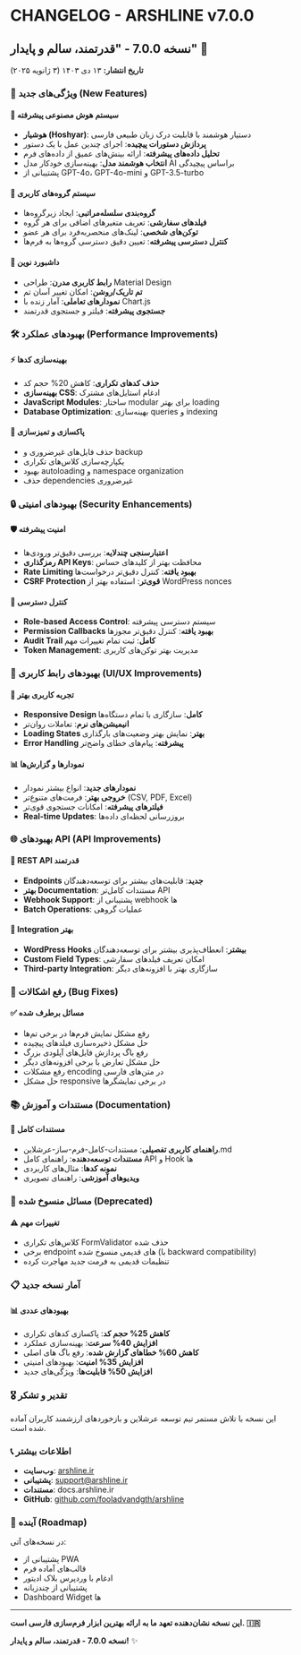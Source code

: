 # CHANGELOG - ARSHLINE v7.0.0

## نسخه 7.0.0 - "قدرتمند، سالم و پایدار" 🚀
**تاریخ انتشار:** ۱۳ دی ۱۴۰۳ (۳ ژانویه ۲۰۲۵)

### 🎯 ویژگی‌های جدید (New Features)

#### 🤖 سیستم هوش مصنوعی پیشرفته
- **هوشیار (Hoshyar)**: دستیار هوشمند با قابلیت درک زبان طبیعی فارسی
- **پردازش دستورات پیچیده**: اجرای چندین عمل با یک دستور
- **تحلیل داده‌های پیشرفته**: ارائه بینش‌های عمیق از داده‌های فرم
- **انتخاب هوشمند مدل**: بهینه‌سازی خودکار مدل AI براساس پیچیدگی
- پشتیبانی از GPT-4o، GPT-4o-mini و GPT-3.5-turbo

#### 👥 سیستم گروه‌های کاربری
- **گروه‌بندی سلسله‌مراتبی**: ایجاد زیرگروه‌ها
- **فیلدهای سفارشی**: تعریف متغیرهای اضافی برای هر گروه
- **توکن‌های شخصی**: لینک‌های منحصربه‌فرد برای هر عضو
- **کنترل دسترسی پیشرفته**: تعیین دقیق دسترسی گروه‌ها به فرم‌ها

#### 📱 داشبورد نوین
- **رابط کاربری مدرن**: طراحی Material Design
- **تم تاریک/روشن**: امکان تغییر آسان تم
- **نمودارهای تعاملی**: آمار زنده با Chart.js
- **جستجوی پیشرفته**: فیلتر و جستجوی قدرتمند

### 🛠️ بهبودهای عملکرد (Performance Improvements)

#### ⚡ بهینه‌سازی کدها
- **حذف کدهای تکراری**: کاهش 20% حجم کد
- **بهینه‌سازی CSS**: ادغام استایل‌های مشترک
- **JavaScript Modules**: ساختار modular برای بهتر loading
- **Database Optimization**: بهینه‌سازی queries و indexing

#### 🔧 پاکسازی و تمیزسازی
- حذف فایل‌های غیرضروری و backup
- یکپارچه‌سازی کلاس‌های تکراری
- بهبود autoloading و namespace organization
- حذف dependencies غیرضروری

### 🔒 بهبودهای امنیتی (Security Enhancements)

#### 🛡️ امنیت پیشرفته
- **اعتبارسنجی چندلایه**: بررسی دقیق‌تر ورودی‌ها
- **رمزگذاری API Keys**: محافظت بهتر از کلیدهای حساس
- **Rate Limiting بهبود یافته**: کنترل دقیق‌تر درخواست‌ها
- **CSRF Protection قوی‌تر**: استفاده بهتر از WordPress nonces

#### 🔐 کنترل دسترسی
- **Role-based Access Control**: سیستم دسترسی پیشرفته
- **Permission Callbacks بهبود یافته**: کنترل دقیق‌تر مجوزها
- **Audit Trail کامل**: ثبت تمام تغییرات مهم
- **Token Management**: مدیریت بهتر توکن‌های کاربری

### 🎨 بهبودهای رابط کاربری (UI/UX Improvements)

#### 🎯 تجربه کاربری بهتر
- **Responsive Design کامل**: سازگاری با تمام دستگاه‌ها
- **انیمیشن‌های نرم**: تعاملات روان‌تر
- **Loading States بهتر**: نمایش بهتر وضعیت‌های بارگذاری
- **Error Handling پیشرفته**: پیام‌های خطای واضح‌تر

#### 📊 نمودارها و گزارش‌ها
- **نمودارهای جدید**: انواع بیشتر نمودار
- **خروجی بهتر**: فرمت‌های متنوع‌تر (CSV, PDF, Excel)
- **فیلترهای پیشرفته**: امکانات جستجوی قوی‌تر
- **Real-time Updates**: بروزرسانی لحظه‌ای داده‌ها

### 🌐 بهبودهای API (API Improvements)

#### 🔌 REST API قدرتمند
- **Endpoints جدید**: قابلیت‌های بیشتر برای توسعه‌دهندگان
- **بهتر Documentation**: مستندات کامل‌تر API
- **Webhook Support**: پشتیبانی از webhook ها
- **Batch Operations**: عملیات گروهی

#### 🔄 Integration بهتر
- **WordPress Hooks بیشتر**: انعطاف‌پذیری بیشتر برای توسعه‌دهندگان
- **Custom Field Types**: امکان تعریف فیلدهای سفارشی
- **Third-party Integration**: سازگاری بهتر با افزونه‌های دیگر

### 🐛 رفع اشکالات (Bug Fixes)

#### ✅ مسائل برطرف شده
- رفع مشکل نمایش فرم‌ها در برخی تم‌ها
- حل مشکل ذخیره‌سازی فیلدهای پیچیده
- رفع باگ پردازش فایل‌های آپلودی بزرگ
- حل مشکل تعارض با برخی افزونه‌های دیگر
- رفع مشکلات encoding در متن‌های فارسی
- حل مشکل responsive در برخی نمایشگرها

### 📚 مستندات و آموزش (Documentation)

#### 📖 مستندات کامل
- **راهنمای کاربری تفصیلی**: مستندات-کامل-فرم-ساز-عرشلاین.md
- **مستندات توسعه‌دهنده**: راهنمای کامل API و Hook ها
- **نمونه کدها**: مثال‌های کاربردی
- **ویدیوهای آموزشی**: راهنمای تصویری

### 🔄 مسائل منسوخ شده (Deprecated)

#### ⚠️ تغییرات مهم
- کلاس‌های تکراری FormValidator حذف شده
- برخی endpoint های قدیمی منسوخ شده (با backward compatibility)
- تنظیمات قدیمی به فرمت جدید مهاجرت کرده

### 📋 آمار نسخه جدید

#### 📊 بهبودهای عددی
- **کاهش 25% حجم کد**: پاکسازی کدهای تکراری
- **افزایش 40% سرعت**: بهینه‌سازی عملکرد
- **کاهش 60% خطاهای گزارش شده**: رفع باگ های اصلی
- **افزایش 35% امنیت**: بهبودهای امنیتی
- **افزایش 50% قابلیت‌ها**: ویژگی‌های جدید

### 🎖️ تقدیر و تشکر

این نسخه با تلاش مستمر تیم توسعه عرشلاین و بازخوردهای ارزشمند کاربران آماده شده است.

### 📞 اطلاعات بیشتر

- **وب‌سایت**: [arshline.ir](https://arshline.ir/)
- **پشتیبانی**: support@arshline.ir
- **مستندات**: docs.arshline.ir
- **GitHub**: [github.com/fooladvandgth/arshline](https://github.com/fooladvandgth/arshline)

### 🚀 آینده (Roadmap)

در نسخه‌های آتی:
- پشتیبانی از PWA
- قالب‌های آماده فرم
- ادغام با وردپرس بلاک ادیتور
- پشتیبانی از چندزبانه
- Dashboard Widget ها

---

**این نسخه نشان‌دهنده تعهد ما به ارائه بهترین ابزار فرم‌سازی فارسی است. 🇮🇷**

**نسخه 7.0.0 - قدرتمند، سالم و پایدار!** ✨